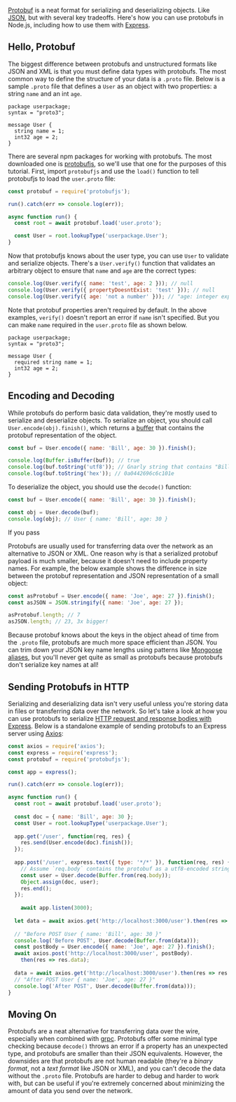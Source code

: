 [Protobuf](https://developers.google.com/protocol-buffers) is a neat format for serializing and deserializing objects. Like [JSON](/the-80-20-guide-to-json-stringify-in-javascript), but with several key tradeoffs. Here's how you can use protobufs in Node.js, including how to use them with [Express](http://expressjs.com/).

Hello, Protobuf
---------------

The biggest difference between protobufs and unstructured formats like JSON and XML is that you
must define data types with protobufs. The most common way to define the structure of your data is a
`.proto` file. Below is a sample `.proto` file that defines a `User` as an object with two properties:
a string `name` and an int `age`.

```
package userpackage;
syntax = "proto3";

message User {
  string name = 1;
  int32 age = 2;
}
```

There are several npm packages for working with protobufs. The most downloaded one is [protobufjs](https://www.npmjs.com/package/protobufjs), so we'll use that one for the purposes of this tutorial. First, import `protobufjs` and use the `load()` function to tell protobufjs to load the `user.proto` file:

```javascript
const protobuf = require('protobufjs');

run().catch(err => console.log(err));

async function run() {
  const root = await protobuf.load('user.proto');

  const User = root.lookupType('userpackage.User');
}
```

Now that protobufjs knows about the user type, you can use `User` to validate and serialize objects.
There's a `User.verify()` function that validates an arbitrary object to ensure that `name` and `age`
are the correct types:

```javascript
console.log(User.verify({ name: 'test', age: 2 })); // null
console.log(User.verify({ propertyDoesntExist: 'test' })); // null
console.log(User.verify({ age: 'not a number' })); // "age: integer expected"
```

Note that protobuf properties aren't required by default. In the above examples, `verify()` doesn't report an error if `name` isn't specified. But you can make `name` required in the `user.proto` file as shown below.

```
package userpackage;
syntax = "proto3";

message User {
  required string name = 1;
  int32 age = 2;
}
```

Encoding and Decoding
---------------------

While protobufs do perform basic data validation, they're mostly used to serialize and deserialize objects. To serialize an object, you should call `User.encode(obj).finish()`, which returns a [buffer](/an-overview-of-buffers-in-node-js.html) that contains the protobuf representation of the object.

```javascript
const buf = User.encode({ name: 'Bill', age: 30 }).finish();

console.log(Buffer.isBuffer(buf)); // true
console.log(buf.toString('utf8')); // Gnarly string that contains "Bill"
console.log(buf.toString('hex')); // 0a0442696c6c101e
```

To deserialize the object, you should use the `decode()` function:

```javascript
const buf = User.encode({ name: 'Bill', age: 30 }).finish();

const obj = User.decode(buf);
console.log(obj); // User { name: 'Bill', age: 30 }
```

If you pass 

Protobufs are usually used for transferring data over the network as an alternative to JSON or XML. One reason why is that a serialized protobuf payload is much smaller, because it doesn't need to include property names. For example, the below example shows the difference in size between the protobuf representation and JSON representation of a small object:

```javascript
const asProtobuf = User.encode({ name: 'Joe', age: 27 }).finish();
const asJSON = JSON.stringify({ name: 'Joe', age: 27 });

asProtobuf.length; // 7
asJSON.length; // 23, 3x bigger!
```

Because protobuf knows about the keys in the object ahead of time from the `.proto` file, protobufs are much more space efficient than JSON. You can trim down your JSON key name lengths using patterns like [Mongoose aliases](https://mongoosejs.com/docs/guide.html#aliases), but you'll never get quite as small as protobufs because protobufs don't serialize key names at all!

Sending Protobufs in HTTP
-------------------------

Serializing and deserializing data isn't very useful unless you're storing data in files or transferring data over the network. So let's take a look at how you can use protobufs to serialize [HTTP request and response bodies with Express](https://masteringjs.io/tutorials/express/body). Below is a standalone example of sending protobufs to an Express server using [Axios](https://masteringjs.io/axios):

```javascript
const axios = require('axios');
const express = require('express');
const protobuf = require('protobufjs');

const app = express();

run().catch(err => console.log(err));

async function run() {
  const root = await protobuf.load('user.proto');
  
  const doc = { name: 'Bill', age: 30 };
  const User = root.lookupType('userpackage.User');
  
  app.get('/user', function(req, res) {
    res.send(User.encode(doc).finish());
  });
  
  app.post('/user', express.text({ type: '*/*' }), function(req, res) {
    // Assume `req.body` contains the protobuf as a utf8-encoded string
    const user = User.decode(Buffer.from(req.body));
    Object.assign(doc, user);
    res.end();
  });
    
    await app.listen(3000);
  
  let data = await axios.get('http://localhost:3000/user').then(res => res.data);
  
  // "Before POST User { name: 'Bill', age: 30 }"
  console.log('Before POST', User.decode(Buffer.from(data)));
  const postBody = User.encode({ name: 'Joe', age: 27 }).finish();
  await axios.post('http://localhost:3000/user', postBody).
    then(res => res.data);
  
  data = await axios.get('http://localhost:3000/user').then(res => res.data);
  // "After POST User { name: 'Joe', age: 27 }"
  console.log('After POST', User.decode(Buffer.from(data)));
} 
```

Moving On
---------

Protobufs are a neat alternative for transferring data over the wire, especially when combined with [grpc](https://grpc.io/). Protobufs offer some minimal type checking because `decode()` throws an error if a property has an unexpected type, and protobufs are smaller than their JSON equivalents. However, the downsides are that protobufs are not human readable (they're a _binary format_, not a _text format_ like JSON or XML), and you can't decode the data without the `.proto` file. Protobufs are harder to debug and harder to work with, but can be useful if you're extremely concerned about minimizing the amount of data you send over the network.